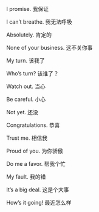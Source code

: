 I promise. 我保证

I can’t breathe. 我无法呼吸

Absolutely. 肯定的

None of your business. 这不关你事

My turn. 该我了

Who’s turn? 该谁了？

Watch out. 当心

Be careful. 小心

Not yet. 还没

Congratulations. 恭喜

Trust me. 相信我

Proud of you. 为你骄傲

Do me a favor. 帮我个忙

My fault. 我的错

It’s a big deal. 这是个大事

How’s it going! 最近怎么样